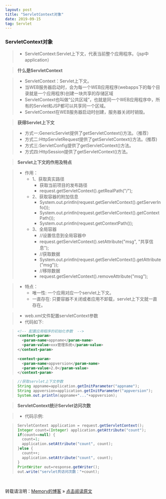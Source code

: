 ```yaml
---
layout: post
title: "ServletContext对象"
date: 2019-09-15
tag: Servlet
---
```

### ServletContext对象

> * ServletContext:Servlet上下文，代表当前整个应用程序。（jsp中application）

> **什么是ServletContext**

> * ServletContext：Servlet上下文。
> * 当WEB服务器启动时，会为每一个WEB应用程序(webapps下的每个目录就是一个应用程序)创建一块共享的存储区域
> * ServletContext也叫做“公共区域”，也就是同一个WEB应用程序中，所有的Servlet和JSP都可以共享同一个区域。
> * ServletContext在WEB服务器启动时创建，服务器关闭时销毁。

> **获得Servlet上下文**

> * 方式一:GenericServlet提供了getServletContext()方法。（推荐）
> * 方式二:HttpServletRequest提供了getServletContext()方法。(推荐)
> * 方式三:ServletConfig提供了getServletContext()方法。
> * 方式四:HttpSession提供了getServletContext()方法。

> **Servlet上下文的作用及特点**

> * 作用：
>   - 1、获取真实路径
>       - 获取当前项目的发布路径
>       - request.getServletContext().getRealPath("/");
>   - 2、获取容器的附加信息
>       - System.out.println(request.getServletContext().getServerInfo());
>       - System.out.println(request.getServletContext().getContextPath());
>       - System.out.println(request.getContextPath());
>   - 3、全局容器
>       - //设置信息到全局容器中
>       - request.getServletContext().setAttribute("msg", "共享信息");
>       - //获取数据
>       - System.out.println(request.getServletContext().getAttribute("msg"));
>       - //移除数据
>       - request.getServletContext().removeAttribute("msg");

> * 特点：
>   - 唯一性: 一个应用对应一个servlet上下文。
>   - 一直存在: 只要容器不关闭或者应用不卸载，servlet上下文就一直存在。

> * web.xml文件配置servletContext参数
> * 代码如下:

>```xml
> <!-- 配置应用程序的初始化参数  -->
> <context-param>
> 	<param-name>appname</param-name>
> 	<param-value>xxx管理系统</param-value>
> </context-param>
>   
> <context-param>
> 	<param-name>appversion</param-name>
> 	<param-value>2.0</param-value>
> </context-param>
> ```

>```java
> //获取servlet上下文参数
> String appname=application.getInitParameter("appname");
> String appversion=application.getInitParameter("appversion");
> System.out.println(appname+"..."+appversion);
>```

> **ServletContext统计Servlet访问次数**

> * 代码示例:

>```java
>ServletContext application = request.getServletContext();
>Integer count=(Integer) application.getAttribute("count");
>if(count==null) {
>	count=1;
>	application.setAttribute("count", count);
>}else {
>   count++;
>   application.setAttribute("count", count);
>}
>PrintWriter out=response.getWriter();
>out.write("servlet共访问次数："+count);
>```

<br>
    
转载请注明：[Memory的博客](https://www.shendonghai.com) » [点击阅读原文](https://www.shendonghai.com/2019/09/ServletContext%E5%AF%B9%E8%B1%A1/) 